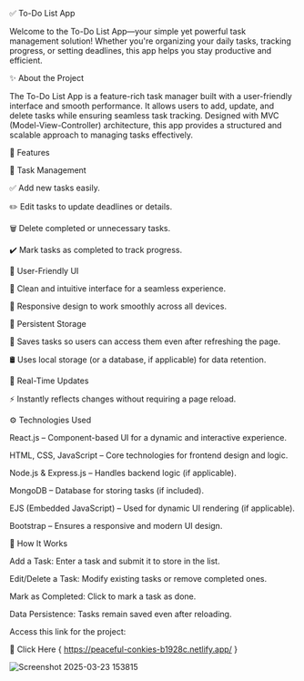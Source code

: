 ✅ To-Do List App

Welcome to the To-Do List App—your simple yet powerful task management solution! Whether you're organizing your daily tasks, tracking progress, or setting deadlines, this app helps you stay productive and efficient.

✨ About the Project

The To-Do List App is a feature-rich task manager built with a user-friendly interface and smooth performance. It allows users to add, update, and delete tasks while ensuring seamless task tracking. Designed with MVC (Model-View-Controller) architecture, this app provides a structured and scalable approach to managing tasks effectively.

🌟 Features

📝 Task Management

✅ Add new tasks easily.

✏️ Edit tasks to update deadlines or details.

🗑️ Delete completed or unnecessary tasks.

✔️ Mark tasks as completed to track progress.

🎨 User-Friendly UI

🎨 Clean and intuitive interface for a seamless experience.

📱 Responsive design to work smoothly across all devices.

💾 Persistent Storage

💾 Saves tasks so users can access them even after refreshing the page.

🛢️ Uses local storage (or a database, if applicable) for data retention.

🔄 Real-Time Updates

⚡ Instantly reflects changes without requiring a page reload.

⚙️ Technologies Used

React.js – Component-based UI for a dynamic and interactive experience.

HTML, CSS, JavaScript – Core technologies for frontend design and logic.

Node.js & Express.js – Handles backend logic (if applicable).

MongoDB – Database for storing tasks (if included).

EJS (Embedded JavaScript) – Used for dynamic UI rendering (if applicable).

Bootstrap – Ensures a responsive and modern UI design.

🚀 How It Works

Add a Task: Enter a task and submit it to store in the list.

Edit/Delete a Task: Modify existing tasks or remove completed ones.

Mark as Completed: Click to mark a task as done.

Data Persistence: Tasks remain saved even after reloading.

Access this link for the project:

🔗 Click Here { https://peaceful-conkies-b1928c.netlify.app/ }

![Screenshot 2025-03-23 153815](https://github.com/user-attachments/assets/26c445ec-04aa-4b0b-b997-876afc382b76)

